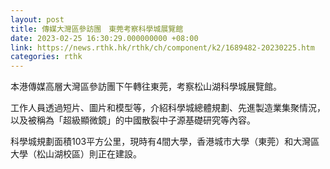 ```yaml
---
layout: post
title: 傳媒大灣區參訪團　東莞考察科學城展覽館
date: 2023-02-25 16:30:29.000000000 +08:00
link: https://news.rthk.hk/rthk/ch/component/k2/1689482-20230225.htm
categories: rthk
---
```


本港傳媒高層大灣區參訪團下午轉往東莞，考察松山湖科學城展覽館。

工作人員透過短片、圖片和模型等，介紹科學城總體規劃、先進製造業集聚情況，以及被稱為「超級顯微鏡」的中國散裂中子源基礎研究等內容。

科學城規劃面積103平方公里，現時有4間大學，香港城市大學（東莞）和大灣區大學（松山湖校區）則正在建設。
